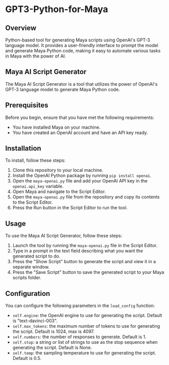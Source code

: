 # GPT3-Python-for-Maya

## Overview
Python-based tool for generating Maya scripts using OpenAI's GPT-3 language model. It provides a user-friendly interface to prompt the model and generate Maya Python code, making it easy to automate various tasks in Maya with the power of AI.

## Maya AI Script Generator
The Maya AI Script Generator is a tool that utilizes the power of OpenAI's GPT-3 language model to generate Maya Python code.

## Prerequisites
Before you begin, ensure that you have met the following requirements:

- You have installed Maya on your machine.
- You have created an OpenAI account and have an API key ready.

## Installation
To install, follow these steps:

1. Clone this repository to your local machine.
2. Install the OpenAI Python package by running `pip install openai`.
3. Open the `maya-openai.py` file and add your OpenAI API key in the `openai.api_key` variable.
4. Open Maya and navigate to the Script Editor.
5. Open the `maya-openai.py` file from the repository and copy its contents to the Script Editor.
6. Press the Run button in the Script Editor to run the tool.

## Usage
To use the Maya AI Script Generator, follow these steps:

1. Launch the tool by running the `maya-openai.py` file in the Script Editor.
2. Type in a prompt in the text field describing what you want the generated script to do.
3. Press the "Show Script" button to generate the script and view it in a separate window.
4. Press the "Save Script" button to save the generated script to your Maya scripts folder.

## Configuration
You can configure the following parameters in the `load_config` function:

- `self.engine`: the OpenAI engine to use for generating the script. Default is "text-davinci-003".
- `self.max_tokens`: the maximum number of tokens to use for generating the script. Default is 1024, max is 4097.
- `self.numbers`: the number of responses to generate. Default is 1.
- `self.stop`: a string or list of strings to use as the stop sequence when generating the script. Default is None.
- `self.temp`: the sampling temperature to use for generating the script. Default is 0.5.
